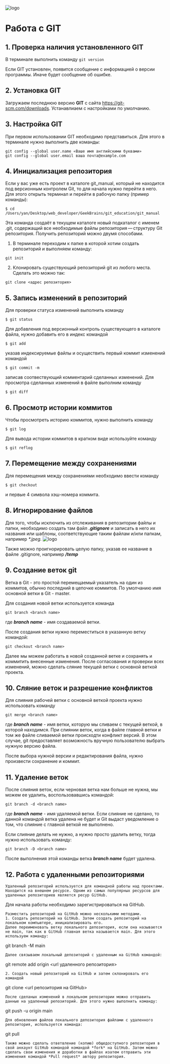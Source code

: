 ![logo](git.svg)
# Работа c GIT
## 1. Проверка наличия установленного GIT
В терминале выполнить команду `git version`

Если GIT установлен, появится сообщение с информацией о версии программы. Иначе будет сообщение об ошибке.

## 2. Установка GIT
Загружаем последнюю версию **GIT** с сайта https://git-scm.com/downloads. Устанавлиаем с настройками по умолчанию.

## 3. Настройка GIT
При первом использовании GIT необходимо представиться. Для этого в терминале нужно выполнить две команды:
```
git config --global user.name «Ваше имя английскими буквами»
git config --global user.email ваша почта@example.com
```

## 4. Инициализация репозитория
Если у вас уже есть проект в каталоге git_manual, который не находится под версионным контролем Git, то для начала нужно перейти в него. Для этого открыть терминал и перейти в рабочую папку (пример команды):
```
$ cd /Users/yan/Desktop/web_developer/GeekBrains/git_education/git_manual
````
Эта команда создаёт в текущем каталоге новый подкаталог с именем .git, содержащий все необходимые файлы репозитория — структуру Git репозитория.
Получить репозиторий можно двумя способами.
1. В терминале переходим к папке в которой хотим создать репозиторий и выполняем команду:
```
git init
```
2. Клонировать существующий репозиторий git из любого места. Сделать это можно так:
```
git clone <адрес репозитория>
```

## 5. Запись изменений в репозиторий
Для проверки статуса изменений выполнить команду 
```
$ git status
```
Для добавления под версионный контроль существующего в каталоге файла, нужно добавить его в индекс командой
```
$ git add
```
указав индексируемые файлы и осуществить первый коммит изменений командой
```
$ git commit -m
```
записав соотвествующий комментарий сделанных изменений.
Для просмотра сделанных изменений в файле выполним команду
```
$ git diff
```

## 6. Просмотр истории коммитов
Чтобы просмотреть историю коммитов, нужно выполнить команду
```
$ git log
```
Для вывода истории коммитов в кратком виде используйте команду
```
$ git reflog
```

## 7. Перемещение между сохранениями
Для перемещения между сохранениями необходимо ввести команду
```
$ git checkout
```
и первые 4 символа хэш-номера коммита.

## 8. Игнорирование файлов
Для того, чтобы исключить из отслеживания в репозитории файлы и папки, необходимо создать там файл ***.gitignore*** и записать в него их названия или шаблоны, соответствующие таким файлам и/или папкам, например _*.jpeg._
![logo](gitignore.png)

Также можно проигнорировать целую папку, указав ее название в файле .gitignore, например ***/temp***

## 9. Создание веток git
Ветка в Git - это простой перемещаемый указатель на один из коммитов, обычно последний в цепочке коммитов.
По умолчанию имя основной ветки в Git - master.

Для создания новой ветки используется команда 
```
git branch <branch name>
```
где ***branch name*** - имя создаваемой ветки.

После создания ветки нужно переместиться в указанную ветку командой:
```
git checkout <branch name>
```
Далее мы можем работать в новой созданной ветке и сохранять и коммитить внесенные изменения. После согласования и проверки всех изменений, можно сделать сляние текущей ветки с основной веткой проекта.

## 10. Сляние веток и разрешение конфликтов
Для слияния рабочей ветки с основной веткой проекта нужно использовать команду 
```
git merge <branch name>
```
где ***branch name*** - имя ветки, которую мы сливаем с текущей веткой, в которой находимся. При слиянии веток, когда в файле главной ветки и том же файле сливаемой ветки происходти конфликт версий. В этом случае, git предоставляет возможность вручную пользователю выбрать нужную версию файла. 

После выбора нужной версии и редактирования файла, нужно произвести сохранение и коммит.

## 11. Удаление веток
После слияния веток, если черновая ветка нам больше не нужна, мы можем ее удалить, воспользовавшись командой:
```
git branch -d <branch name>
```
где ***branch name*** - имя удаляемой ветки. Если слияние не сделано, то данной командой ветка удалена не будет и Git выдаст уведомление о том, что слияние с главной веткой не выполнено. 

Если слияние делать не нужно, а нужно просто удалить ветку, тогда нужно использовать команду:
```
git branch -D <branch name>
```
После выполнения этой команды ветка ***branch name*** будет удалена.

## 12. Работа с удаленными репозиториями 
```
Удаленный репозиторий используется для командной работы над проектами. Находится на внешнем ресурсе. Одним из самых популярных ресурсов для удаленных репозиториев является ресур GitHub.  
```
Для начала работы необходимо зарегистрироваться на GitHub. 
```
Разместить репозиторий на GitHub можно несколькими методами. 
1. Создать репозиторий на GitHub. Затем создать репозиторий на локальном компьютере, инициализировать его.  
Далее переименовать ветку локального депозитория, если она называется не main, так как в GitHub главная ветка называется main. Для этого используем команду: 
```
git branch -M main 
```
Далее связываем локальный депозиторий с удаленным на GitHub командой: 
```
git remote add origin <url удаленного репозитория> 
```
2. Создать новый репозиторий на GitHub и затем склонировать его командой 
```
git clone <url репозитория на GitHub> 
```
После сделаных изменений в локальном репозитории можно отправить данные на удаленный репозиторий. Для этого нужно выполнить команду:  
```
git push -u origin main 
```
Для обновления файлов локального депозитория файлами с удаленного репозитория, используется команда: 
```
git pull 
```
Также можно сделать ответвление (копию) общедоступного репозитория в свой аккаунт GitHub командой командой *fork* на GitHub. Затем можно сделать свои изменения и доработки в файлах изатем отправить эти изменения командой *Pull request* автору репозитория.